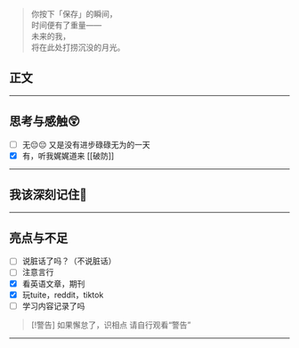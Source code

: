 > 你按下「保存」的瞬间，  
> 时间便有了重量——  
> 未来的我，  
> 将在此处打捞沉没的月光。  

## 正文



---
## 思考与感触😲
- [ ] 无😔😔
 又是没有进步碌碌无为的一天
- [x] 有，听我娓娓道来
[[破防]]

---
## 我该深刻记住🦊


---
## 亮点与不足
- [ ] 说脏话了吗？（不说脏话）
- [ ] 注意言行
- [x] 看英语文章，期刊
- [x] 玩tuite，reddit，tiktok
- [ ] 学习内容记录了吗

> [!警告]
> 如果懈怠了，识相点
> 请自行观看“警告”

---


